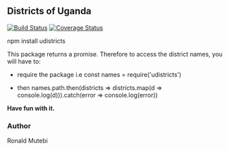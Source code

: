 ## Districts of Uganda

[![Build Status](https://travis-ci.com/mutebironald/district-scrapper.svg?token=uNbpByFVLu8G28ZejRXs&branch=master)](https://travis-ci.com/mutebironald/district-scrapper) [![Coverage Status](https://coveralls.io/repos/github/mutebironald/district-scrapper/badge.svg?branch=master)](https://coveralls.io/github/mutebironald/district-scrapper?branch=master)

npm install udistricts

This package returns a promise. Therefore to access the district names, you will have to:

- require the package i.e const names = require('udistricts')

- then names.path.then(districts => districts.map(d => console.log(d))).catch(error => console.log(error))

**Have fun with it.**

### Author

Ronald Mutebi
